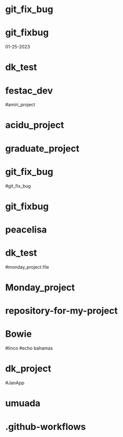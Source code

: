 # git_fix_bug
# git_fixbug
01-25-2023
# dk_test
# festac_dev
#amiri_project
# acidu_project
# graduate_project
# git_fix_bug
#git_fix_bug
# git_fixbug
# peacelisa
# dk_test
#monday_project.file
# Monday_project
# repository-for-my-project
# Bowie
#linco
#echo bahamas
# dk_project
#JanApp
# umuada
# .github-workflows
